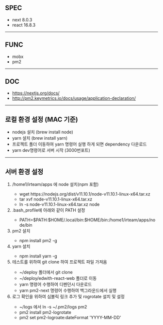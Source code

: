 ## SPEC
- next 8.0.3
- react 16.8.3
---
## FUNC
- mobx  
- pm2
---
## DOC
- https://nextjs.org/docs/
- http://pm2.keymetrics.io/docs/usage/application-declaration/
---
## 로컬 환경 설정 (MAC 기준)
- nodejs 설치 (brew install node)
- yarn 설치 (brew install yarn)
- 프로젝트 폴더 이동하여 yarn 명령어 실행 하게 되면 dependency 다운로드
- yarn dev명령어로 서버 시작 (3000번포트)
---
## 서버 환경 설정
<ol> 
  <li>/home1/irteam/apps 에 node 설치(npm 포함)</li>
  <ul>
    <li>wget https://nodejs.org/dist/v11.10.1/node-v11.10.1-linux-x64.tar.xz</li>
    <li>tar xvf node-v11.10.1-linux-x64.tar.xz</li>
    <li>ln -s node-v11.10.1-linux-x64.tar.xz node</li>
  </ul>

  <li>.bash_profile에 아래와 같이 PATH 설정</li>
  <ul>
    <li>PATH=$PATH:$HOME/.local/bin:$HOME/bin:/home1/irteam/apps/node/bin</li>
  </ul>

  <li>pm2 설치</li>
  <ul>
    <li>npm install pm2 -g</li>
  </ul>

  <li>yarn 설치</li>
  <ul>
    <li>npm install yarn -g</li>
  </ul>

  <li>테스트를 위하여 git clone 하여 프로젝트 파일 가져옴</li>
  <ul>
    <li>~/deploy 폴더에서 git clone</li>
    <li>~/deploy/edwith-react-web 폴더로 이동</li>
    <li>yarn 명령어 수행하여 디펜던시 다운로드</li>
    <li>yarn pm2-next 명령어 수행하여 백그라운드에서 실행</li>
  </ul>

  <li>로그 확인을 위하여 심볼릭 링크 추가 및 rogrotate 설치 및 설정</li>
  <ul>
    <li>~/logs 에서 ln -s ~/.pm2/logs pm2</li>
    <li>pm2 install pm2-logrotate</li>
    <li>pm2 set pm2-logroate:dateFormat 'YYYY-MM-DD'</li>
  </ul>
</ol>
